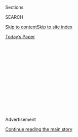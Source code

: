 <div id="app">

<div>

<div>

<div>

<div class="NYTAppHideMasthead css-1q2w90k e1suatyy0">

<div class="section css-ui9rw0 e1suatyy2">

<div class="css-eph4ug er09x8g0">

<div class="css-6n7j50">

</div>

<span class="css-1dv1kvn">Sections</span>

<div class="css-10488qs">

<span class="css-1dv1kvn">SEARCH</span>

</div>

[Skip to content](#site-content)[Skip to site index](#site-index)

</div>

<div class="css-10698na e1huz5gh0">

</div>

</div>

<div id="masthead-bar-one" class="section hasLinks css-15hmgas e1csuq9d3">

<div class="css-uqyvli e1csuq9d0">

</div>

<div class="css-1uqjmks e1csuq9d1">

</div>

<div class="css-9e9ivx">

[](https://myaccount.nytimes.com/auth/login?response_type=cookie&client_id=vi)

</div>

<div class="css-1bvtpon e1csuq9d2">

[Today’s Paper](https://www.nytimes.com/section/todayspaper)

</div>

</div>

</div>

</div>

<div data-aria-hidden="false">

<div id="site-content" role="main">

<div>

<div class="css-1aor85t" style="opacity:0.000000001;z-index:-1;visibility:hidden">

<div class="css-1hqnpie">

<div class="css-epjblv">

<span class="css-17xtcya">[Opinion](/section/opinion)</span><span class="css-x15j1o">|</span><span class="css-fwqvlz">How
to Diversify Orchestras</span>

</div>

<div class="css-k008qs">

<div class="css-1iwv8en">

<span class="css-18z7m18"></span>

<div>

</div>

</div>

<span class="css-1n6z4y">https://nyti.ms/2XHSgav</span>

<div class="css-1705lsu">

<div class="css-4xjgmj">

<div class="css-4skfbu" role="toolbar" data-aria-label="Social Media Share buttons, Save button, and Comments Panel with current comment count" data-testid="share-tools">

  - 
  - 
  - 
  - 
    
    <div class="css-6n7j50">
    
    </div>

  - 

</div>

</div>

</div>

</div>

</div>

</div>

<div id="NYT_TOP_BANNER_REGION" class="css-13pd83m">

</div>

<div id="top-wrapper" class="css-1sy8kpn">

<div id="top-slug" class="css-l9onyx">

Advertisement

</div>

[Continue reading the main story](#after-top)

<div class="ad top-wrapper" style="text-align:center;height:100%;display:block;min-height:250px">

<div id="top" class="place-ad" data-position="top" data-size-key="top">

</div>

</div>

<div id="after-top">

</div>

</div>

<div>

<div class="css-v5btjw etb61u70">

<div class="css-v05ibm etb61u71">

[Opinion](/section/opinion)

</div>

</div>

<div id="sponsor-wrapper" class="css-1hyfx7x">

<div id="sponsor-slug" class="css-19vbshk">

Supported by

</div>

[Continue reading the main story](#after-sponsor)

<div id="sponsor" class="ad sponsor-wrapper" style="text-align:center;height:100%;display:block">

</div>

<div id="after-sponsor">

</div>

</div>

<div class="css-186x18t">

letters

</div>

<div class="css-1vkm6nb ehdk2mb0">

# How to Diversify Orchestras

</div>

Readers offer their ideas in response to the music critic Anthony
Tommasini’s suggestion that blind auditions be ended.

<div class="css-bn0qp euiyums0">

Aug. 8, 2020, <span class="css-epvm6">12:00 p.m. ET</span>

<div class="css-4xjgmj">

<div class="css-d8bdto" role="toolbar" data-aria-label="Social Media Share buttons, Save button, and Comments Panel with current comment count" data-testid="share-tools">

  - 
  - 
  - 
  - 
    
    <div class="css-6n7j50">
    
    </div>

  - 

</div>

</div>

</div>

<div class="css-79elbk" data-testid="photoviewer-wrapper">

<div class="css-z3e15g" data-testid="photoviewer-wrapper-hidden">

</div>

<div class="css-1a48zt4 ehw59r15" data-testid="photoviewer-children">

![<span class="css-16f3y1r e13ogyst0" data-aria-hidden="true">In 1969,
when two Black musicians accused the New York Philharmonic of
discrimination, the violinist Sanford Allen (center) was the orchestra’s
only Black member. Today, just one full-time player is Black: Anthony
McGill, the principal
clarinet.</span><span class="css-cnj6d5 e1z0qqy90" itemprop="copyrightHolder"><span class="css-1ly73wi e1tej78p0">Credit...</span><span><span>Tim
Kantor</span></span></span>](https://static01.nyt.com/images/2020/07/19/arts/19race-tommasini-2/19race-tommasini-2-articleLarge.jpg?quality=75&auto=webp&disable=upscale)

</div>

</div>

</div>

<div class="section meteredContent css-1r7ky0e" name="articleBody" itemprop="articleBody">

<div class="css-1fanzo5 StoryBodyCompanionColumn">

<div class="css-53u6y8">

**To the Editor:**

Re “[Make Orchestras More Diverse? End Blind
Auditions](https://www.nytimes.com/2020/07/16/arts/music/blind-auditions-orchestras-race.html),”
by Anthony Tommasini (Critic’s Notebook, July 19):

Mr. Tommasini notes that blind auditions have been transformative — the
number of women in major orchestras has come to more accurately reflect
life. I am a violist in the Metropolitan Opera, which today is about
50-50 women to men.

When I entered the orchestra in 1987, I was about the 25th woman in the
orchestra out of about 100 regular full-time players. After my audition,
when the committee met me, more than one man on the audition committee
said, “But you’re a girl\!” Bringing down the screen will allow
prejudice in, not remove it.

There is no easy answer, and considering that we all have implicit bias,
I would argue that we should focus on the pipeline. It takes about a
decade to prepare for an audition that you will win. That puts the
spotlight on our elementary schools. As a society we need to invest in
arts education in our primary public education institutions in every
neighborhood and in every state.

Désirée Elsevier  
Dallas

**To the Editor:**

I applaud your recent articles regarding the profound lack of diversity
across the classical music profession. The urgency of addressing this
issue goes to a question of survival. Demographics are changing such
that growing audiences for the classical performing arts is tied to
diversifying those audiences, and that cannot happen without
diversifying the performers on our stages.

</div>

</div>

<div class="css-1fanzo5 StoryBodyCompanionColumn">

<div class="css-53u6y8">

This work begins with the institutions that train artists — the
conservatories and their preparatory schools — requiring the commitment
of every institution like mine. We must change the face of our faculty
and students to reflect the diverse world in which our graduates will
operate.

This past year, the Peabody Institute’s faculty was 14 percent Black and
Latinx, matched by a similar percentage of our student cohort. Greater
intentionality in faculty searches brings faculty of color, who in turn
help inspire students of color to apply. Potential students can be
recruited from the many magnet performing arts schools and elsewhere
throughout the country.

If every conservatory makes a long-term commitment to do this work, we
can change the face of our field. But we must hold our collective feet
to the fire.

Fred Bronstein  
Baltimore  
*The writer is dean of the Peabody Institute of The Johns Hopkins
University.*

**To the Editor:**

I read with interest Anthony Tommasini’s piece on ending blind orchestra
auditions to increase diversity. While I believe his heart is in the
right place, I strongly disagree with his method for getting there.

The way to increase diversity in the classical music world is to provide
affordable access to quality music instruction. For all. See Colombia’s
extraordinary music training program.

</div>

</div>

<div class="css-1fanzo5 StoryBodyCompanionColumn">

<div class="css-53u6y8">

Classical music instruction is expensive, and this is why whites
dominate the classical world. As students improve, they need better
teachers — who cost more, often much more. They need to attend summer
music programs. These are expensive, the best ones are *very* expensive,
and they may be far from the student’s home, entailing transportation
expenses. The students need better, more expensive instruments. The best
college-level music programs are, you guessed it, quite expensive.

A musically gifted student without those opportunities will simply not
be able to compete at upper levels. Ending blind auditions won’t solve
this problem. Money and opportunity aimed at financially disadvantaged
students will.

If music lovers want top-quality musicians playing in a top-quality
orchestra, blind auditions are a must. Our challenge is to prepare a
larger, more diverse talent pool for the rigors of those auditions.

Lynn Lloyd  
Mount Shasta, Calif.

**To the Editor:**

I imagine that Anthony Tommasini has received some flak over his
proposal to end blind orchestra auditions in order to promote racial
diversity in symphony orchestras.

I suggest a simple modification: Keep the blind audition but, when the
competition is close, have it identify the top two (or more) performers.
Their names would then be submitted to a special panel charged with
making the final decision and possessing background information on the
applicants. For the orchestra wishing to diversify, that decision would
be based on race.

This will guarantee, for both supporters and doubters, that the quality
of the orchestra is not being compromised. It will guarantee that Black
musicians so chosen are worthy of the position and not under any cloud.
And it will avoid risking deleterious blowups on the divisive subject of
affirmative action.

Nick Tingley  
Greenwich, Conn.

**To the Editor:**

There is no question that Black and Latino musicians are
underrepresented in U.S. orchestras. Yet there are no quick fixes for a
complex set of social and economic factors that have blocked the entry
of people of color into the classical music profession.

</div>

</div>

<div class="css-1fanzo5 StoryBodyCompanionColumn">

<div class="css-53u6y8">

Therefore, I don’t believe that simple solutions, such as removing the
screen at orchestra auditions, will achieve diversity. A mandate to give
race higher priority in auditions may also have unintended consequences.
Someone who wins an audition based primarily on race or gender might not
get tenure, for example.

The preservation of this beautiful art form is very important. Classical
music will change and grow, new musicians and audiences will come to
love it, and excellence must remain our guiding principle. We do not
want to choose between artistic standards and diversity, but to embrace
both. In our rush toward diversity, let us always keep this in mind.

Linda Marianiello  
Santa Fe, N.M.  
*The writer is executive director of the New Mexico Performing Arts
Society and former assistant principal flute for several orchestras.*

**To the Editor:**

There is a larger crisis underway than the use of blind auditions by a
few elite orchestras. If there are so many exceptional musicians
fighting for work, then we clearly need to create more jobs.

As any classical-music fan will tell you, [U.S. orchestras are
disappearing](https://www.nytimes.com/2003/05/14/arts/as-funds-disappear-so-do-orchestras.html).
Remember the Florida Philharmonic? San Jose Symphony? Tulsa
Philharmonic? Savannah Symphony Orchestra?

And Broadway’s pit orchestras — once brimming with top-notch musicians —
are now mere repositories for synthesizers, amps and laptops.

Massive investment in classical music, which could put all worthy
musicians to work, would render the blind-audition controversy moot.

</div>

</div>

<div class="css-1fanzo5 StoryBodyCompanionColumn">

<div class="css-53u6y8">

Aaron Johnson  
Milton, Mass.  
*The writer is a violist.*

**To the Editor:**

Anthony Tommasini was absolutely right in noting that screens played an
important role in achieving greater gender equity in American
orchestras. The logic of removing them to accomplish fairness in hiring
racial-ethnic minorities not only overlooks their demonstrated value in
encouraging racial fairness in promotion and advancement, and the risk
of rolling back what has been accomplished in terms of gender equity,
but the many other factors that create racial inequities in hiring.

Among these, the single most important is lack of a diverse pool of
applicants. Orchestras must aggressively recruit racial-ethnic
minorities to apply for positions. Without diverse applicants, it is
impossible to succeed at hiring a diverse set of musicians.

There is a great deal of social science expertise on the topic of
achieving equity in hiring. I hope orchestras turn to experts and the
research literature for advice about how best to achieve the diversity
and fairness that surely are long overdue.

Abigail J. Stewart  
Ann Arbor, Mich.  
*The writer is a professor of psychology and women’s studies at the
University of Michigan.*

</div>

</div>

</div>

<div>

</div>

<div>

</div>

<div>

</div>

<div>

<div id="bottom-wrapper" class="css-1ede5it">

<div id="bottom-slug" class="css-l9onyx">

Advertisement

</div>

[Continue reading the main story](#after-bottom)

<div id="bottom" class="ad bottom-wrapper" style="text-align:center;height:100%;display:block;min-height:90px">

</div>

<div id="after-bottom">

</div>

</div>

</div>

</div>

</div>

## Site Index

<div>

</div>

## Site Information Navigation

  - [© <span>2020</span> <span>The New York Times
    Company</span>](https://help.nytimes.com/hc/en-us/articles/115014792127-Copyright-notice)

<!-- end list -->

  - [NYTCo](https://www.nytco.com/)
  - [Contact
    Us](https://help.nytimes.com/hc/en-us/articles/115015385887-Contact-Us)
  - [Work with us](https://www.nytco.com/careers/)
  - [Advertise](https://nytmediakit.com/)
  - [T Brand Studio](http://www.tbrandstudio.com/)
  - [Your Ad
    Choices](https://www.nytimes.com/privacy/cookie-policy#how-do-i-manage-trackers)
  - [Privacy](https://www.nytimes.com/privacy)
  - [Terms of
    Service](https://help.nytimes.com/hc/en-us/articles/115014893428-Terms-of-service)
  - [Terms of
    Sale](https://help.nytimes.com/hc/en-us/articles/115014893968-Terms-of-sale)
  - [Site Map](https://spiderbites.nytimes.com)
  - [Help](https://help.nytimes.com/hc/en-us)
  - [Subscriptions](https://www.nytimes.com/subscription?campaignId=37WXW)

</div>

</div>

</div>

</div>

